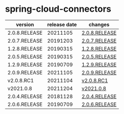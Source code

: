 # spring-cloud-connectors	


|version|release date|changes|
|---|---|---|
|2.0.8.RELEASE|20211105|[2.0.8.RELEASE](./2.0.8.RELEASE-20211105.md)|
|2.0.7.RELEASE|20191203|[2.0.7.RELEASE](./2.0.7.RELEASE-20191203.md)|
|1.2.8.RELEASE|20190315|[1.2.8.RELEASE](./1.2.8.RELEASE-20190315.md)|
|2.0.5.RELEASE|20190315|[2.0.5.RELEASE](./2.0.5.RELEASE-20190315.md)|
|1.2.9.RELEASE|20190709|[1.2.9.RELEASE](./1.2.9.RELEASE-20190709.md)|
|2.0.9.RELEASE|20211105|[2.0.9.RELEASE](./2.0.9.RELEASE-20211105.md)|
|v2.0.8.RC1|20211104|[v2.0.8.RC1](./v2.0.8.RC1-20211104.md)|
|v2021.0.8|20211204|[v2021.0.8](./v2021.0.8-20211204.md)|
|2.0.4.RELEASE|20181128|[2.0.4.RELEASE](./2.0.4.RELEASE-20181128.md)|
|2.0.6.RELEASE|20190709|[2.0.6.RELEASE](./2.0.6.RELEASE-20190709.md)|
